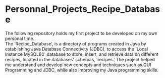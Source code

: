 # Personnal_Projects_Recipe_Database
The following repository holds my first project to be developed on my own personal time.  
The 'Recipe_Database', is a directory of programs created in Java by establishing Java Database Connectivity (JDBC), to access the
'Local Instance MySQL80' database to store, insert, and retrieve data on different recipes, located in the databases' schemas, 'recipes.'
The project helped me understand and develop new concepts and techniques such as GUI Programming and JDBC, while also improving
my Java programming skills.
